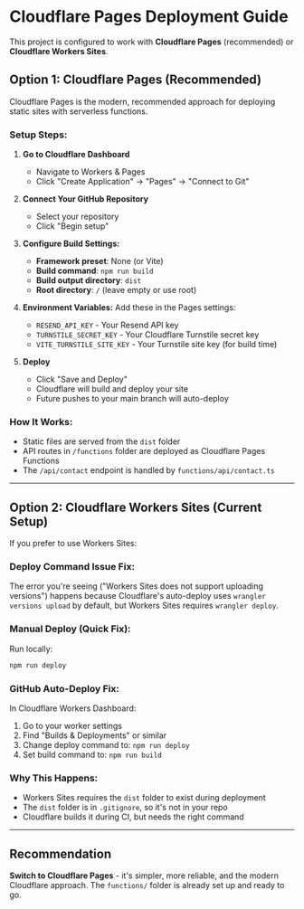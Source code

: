 # Cloudflare Pages Deployment Guide

This project is configured to work with **Cloudflare Pages** (recommended) or **Cloudflare Workers Sites**.

## Option 1: Cloudflare Pages (Recommended)

Cloudflare Pages is the modern, recommended approach for deploying static sites with serverless functions.

### Setup Steps:

1. **Go to Cloudflare Dashboard**
   - Navigate to Workers & Pages
   - Click "Create Application" → "Pages" → "Connect to Git"

2. **Connect Your GitHub Repository**
   - Select your repository
   - Click "Begin setup"

3. **Configure Build Settings:**
   - **Framework preset**: None (or Vite)
   - **Build command**: `npm run build`
   - **Build output directory**: `dist`
   - **Root directory**: `/` (leave empty or use root)

4. **Environment Variables:**
   Add these in the Pages settings:
   - `RESEND_API_KEY` - Your Resend API key
   - `TURNSTILE_SECRET_KEY` - Your Cloudflare Turnstile secret key
   - `VITE_TURNSTILE_SITE_KEY` - Your Turnstile site key (for build time)

5. **Deploy**
   - Click "Save and Deploy"
   - Cloudflare will build and deploy your site
   - Future pushes to your main branch will auto-deploy

### How It Works:

- Static files are served from the `dist` folder
- API routes in `/functions` folder are deployed as Cloudflare Pages Functions
- The `/api/contact` endpoint is handled by `functions/api/contact.ts`

---

## Option 2: Cloudflare Workers Sites (Current Setup)

If you prefer to use Workers Sites:

### Deploy Command Issue Fix:

The error you're seeing ("Workers Sites does not support uploading versions") happens because Cloudflare's auto-deploy uses `wrangler versions upload` by default, but Workers Sites requires `wrangler deploy`.

### Manual Deploy (Quick Fix):

Run locally:
```bash
npm run deploy
```

### GitHub Auto-Deploy Fix:

In Cloudflare Workers Dashboard:
1. Go to your worker settings
2. Find "Builds & Deployments" or similar
3. Change deploy command to: `npm run deploy`
4. Set build command to: `npm run build`

### Why This Happens:

- Workers Sites requires the `dist` folder to exist during deployment
- The `dist` folder is in `.gitignore`, so it's not in your repo
- Cloudflare builds it during CI, but needs the right command

---

## Recommendation

**Switch to Cloudflare Pages** - it's simpler, more reliable, and the modern Cloudflare approach. The `functions/` folder is already set up and ready to go.
